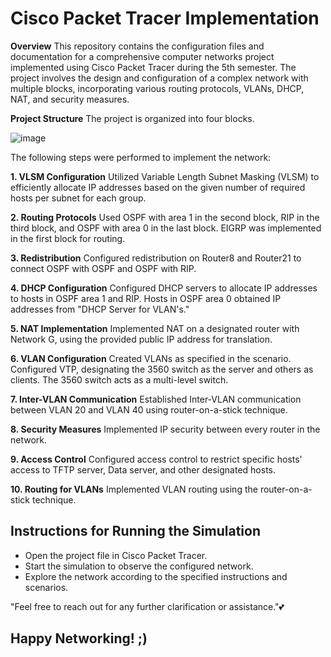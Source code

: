# Cisco Packet Tracer Implementation
**Overview**
This repository contains the configuration files and documentation for a comprehensive computer networks project implemented using Cisco Packet Tracer during the 5th semester. 
The project involves the design and configuration of a complex network with multiple blocks, incorporating various routing protocols, VLANs, DHCP, NAT, and security measures.

**Project Structure**
The project is organized into four blocks.

![image](https://github.com/LaibaZaffar/Computer-Networks/assets/150477947/28182c8e-0a61-4721-9d49-b54ec6248274)

The following steps were performed to implement the network:

**1. VLSM Configuration**
Utilized Variable Length Subnet Masking (VLSM) to efficiently allocate IP addresses based on the given number of required hosts per subnet for each group.

**2. Routing Protocols**
Used OSPF with area 1 in the second block, RIP in the third block, and OSPF with area 0 in the last block.
EIGRP was implemented in the first block for routing.

**3. Redistribution**
Configured redistribution on Router8 and Router21 to connect OSPF with OSPF and OSPF with RIP.

**4. DHCP Configuration**
Configured DHCP servers to allocate IP addresses to hosts in OSPF area 1 and RIP.
Hosts in OSPF area 0 obtained IP addresses from "DHCP Server for VLAN's."

**5. NAT Implementation**
Implemented NAT on a designated router with Network G, using the provided public IP address for translation.

**6. VLAN Configuration**
Created VLANs as specified in the scenario.
Configured VTP, designating the 3560 switch as the server and others as clients. The 3560 switch acts as a multi-level switch.

**7. Inter-VLAN Communication**
Established Inter-VLAN communication between VLAN 20 and VLAN 40 using router-on-a-stick technique.

**8. Security Measures**
Implemented IP security between every router in the network.

**9. Access Control**
Configured access control to restrict specific hosts' access to TFTP server, Data server, and other designated hosts.

**10. Routing for VLANs**
Implemented VLAN routing using the router-on-a-stick technique.

## Instructions for Running the Simulation
- Open the project file in Cisco Packet Tracer.
- Start the simulation to observe the configured network.
- Explore the network according to the specified instructions and scenarios.

"Feel free to reach out for any further clarification or assistance."💕
## Happy Networking! ;)
